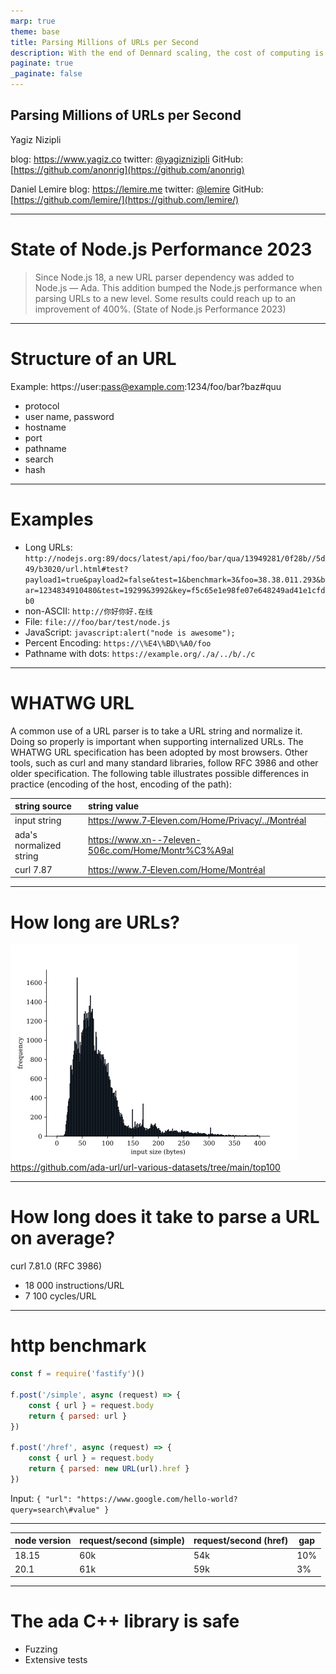 ```yaml
---
marp: true
theme: base
title: Parsing Millions of URLs per Second
description: With the end of Dennard scaling, the cost of computing is no longer falling at the hardware level: to improve efficiency, we need better software. Competing JavaScript runtimes are sometimes faster than Node.js: can we bridge the gap? We show that Node.js can not only match faster competitors but even surpass them given enough effort. URLs are the most fundamental element in web applications. Node.js 16 was significantly slower than competing engines (Bun and Deno) at URL parsing. By reducing the number of instructions and vectorizing sub-algorithms, we multiplied by three the speed of URL parsing in Node.js (as of Node.js 20). If you have upgraded Node.js, you have the JavaScript engine with the fastest URL parsing in the industry with uncompromising support for the latest WHATGL URL standard. We share our strategies for accelerating both C++ and JavaScript processing in practice.
paginate: true
_paginate: false
---
```




<!-- ![center](simdjsonlogo.png)-->

<!--  --- -->

## <!--fit--> Parsing Millions of URLs per Second


Yagiz Nizipli

blog: https://www.yagiz.co 
twitter: [@yagiznizipli](https://twitter.com/yagiznizipli)
GitHub: [https://github.com/anonrig](https://github.com/anonrig)



Daniel Lemire 
blog: https://lemire.me 
twitter: [@lemire](https://twitter.com/lemire)
GitHub: [https://github.com/lemire/](https://github.com/lemire/)



---

# State of Node.js Performance 2023

> Since Node.js 18, a new URL parser dependency was added to Node.js — Ada. This addition bumped the Node.js performance when parsing URLs to a new level. Some results could reach up to an improvement of 400%. (State of Node.js Performance 2023)

---

# Structure of an URL

Example: https://user:pass@example.com:1234/foo/bar?baz#quu

- protocol
- user name, password
- hostname
- port
- pathname
- search
- hash

---

# Examples

- Long URLs: `http://nodejs.org:89/docs/latest/api/foo/bar/qua/13949281/0f28b//5d49/b3020/url.html#test?payload1=true&payload2=false&test=1&benchmark=3&foo=38.38.011.293&bar=1234834910480&test=19299&3992&key=f5c65e1e98fe07e648249ad41e1cfdb0`
- non-ASCII: `http://你好你好.在线`
- File: `file:///foo/bar/test/node.js`
- JavaScript: `javascript:alert("node is awesome");`
- Percent Encoding: `https://\%E4\%BD\%A0/foo`
- Pathname with dots: `https://example.org/./a/../b/./c`

---

# WHATWG URL

A common use of a URL parser is to take a URL string and normalize it. Doing so properly 
is important when supporting internalized URLs.
The WHATWG URL specification has been adopted by most browsers.  Other tools, such as curl 
and many  standard libraries, follow RFC 3986 and other older specification. 
The following table illustrates possible differences in practice
(encoding of the host, encoding of the path):

| string source | string value |
|:--------------|:--------------|
| input string | https://www.7‑Eleven.com/Home/Privacy/../Montréal |
| ada's normalized string | https://www.xn--7eleven-506c.com/Home/Montr%C3%A9al |
| curl 7.87 | https://www.7‑Eleven.com/Home/Montréal |

---

# How long are URLs?

![w:800 h:500](input_size.png)
https://github.com/ada-url/url-various-datasets/tree/main/top100

---

# How long does it take to parse a URL on average?

curl 7.81.0 (RFC 3986)

- 18 000 instructions/URL 
- 7 100 cycles/URL

---

# http benchmark

```JavaScript
const f = require('fastify')()

f.post('/simple', async (request) => {
    const { url } = request.body
    return { parsed: url }
})

f.post('/href', async (request) => {
    const { url } = request.body
    return { parsed: new URL(url).href }
})
```

Input:
`{ "url": "https://www.google.com/hello-world?query=search\#value" }`

---

| node version | request/second (simple)    | request/second (href) | gap |
|--------------|-----------|------------|----|
| 18.15 | 60k     | 54k       | 10%  |
| 20.1      | 61k | 59k      | 3% |


---

# The ada C++ library is safe

- Fuzzing
- Extensive tests
